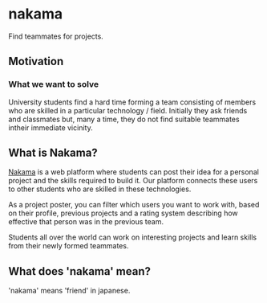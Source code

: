 # nakama
Find teammates for projects.

## Motivation 

### What we want to solve

University students find a hard time forming a team consisting of members who are skilled in a particular technology / field. 
Initially they ask friends and classmates but, many a time, they do not find suitable teammates intheir immediate vicinity.

## What is Nakama?

[Nakama](https://nakama-sage.vercel.app/) is a web platform where students can post their idea for a personal project and the skills required to build it. Our platform connects these users to other students who are skilled in these technologies.

As a project poster, you can filter which users you want to work with, based on their profile, previous projects and a rating system describing how effective that person was in the previous team.

Students all over the world can work on interesting projects and learn skills from their newly formed teammates.


## What does 'nakama' mean?
'nakama' means 'friend' in japanese.
